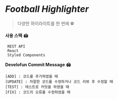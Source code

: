 # ***Football Highlighter***
> 다양한 하이라이트를 한 번에 ⚽️

**사용 스택** 🏟
```
 REST API
 React
 Styled Components
```

**Develofun Commit Message** 🏟 
```
[ADD] : 코드를 추가하였을 때
[UPDATE] : 자잘한 코드를 수정하거나 코드 리뷰 후 수정할 때
[TEST] : 테스트로 커밋을 하였을 때
[FIX] : 코드의 오류를 수정하였을 때
```